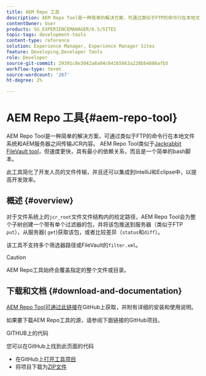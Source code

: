 ```yaml
---
title: AEM Repo 工具
description: AEM Repo Tool是一种简单的解决方案，可通过类似于FTP的命令行在本地文件系统和AEM服务器之间传输JCR内容。 AEM Repo工具类似于Jackrabbit FileVault工具，但速度更快，具有最小的依赖关系，并且是一个简单的bash脚本。
contentOwner: User
products: SG_EXPERIENCEMANAGER/6.5/SITES
topic-tags: development-tools
content-type: reference
solution: Experience Manager, Experience Manager Sites
feature: Developing,Developer Tools
role: Developer
source-git-commit: 29391c8e3042a8a04c64165663a228bb4886afb5
workflow-type: tm+mt
source-wordcount: '267'
ht-degree: 2%

---
```


# AEM Repo 工具{#aem-repo-tool}

AEM Repo Tool是一种简单的解决方案，可通过类似于FTP的命令行在本地文件系统和AEM服务器之间传输JCR内容。 AEM Repo Tool类似于[Jackrabbit FileVault tool](/help/sites-developing/ht-vlttool.md)，但速度更快，具有最小的依赖关系，而且是一个简单的bash脚本。

此工具简化了开发人员的文件传输，并且还可以集成到IntelliJ和Eclipse中，以提高开发效率。

## 概述 {#overview}

对于文件系统上的`jcr_root`文件文件结构内的给定路径，AEM Repo Tool会为整个子树创建一个带有单个过滤器的包，并将该包推送到服务器（类似于FTP `put`），从服务器( `get`)获取该包，或者比较差异（`status`和`diff`）。

该工具不支持多个筛选器路径或FileVault的`filter.xml`。

>[!CAUTION]
>
>AEM Repo工具始终会覆盖指定的整个文件或目录。

## 下载和文档 {#download-and-documentation}

[AEM Repo Tool可通过此链接](https://github.com/Adobe-Marketing-Cloud/tools/tree/master/repo)在GitHub上获取，并附有详细的安装和使用说明。

如果要下载AEM Repo工具的源，请参阅下面链接的GitHub项目。

GITHUB上的代码

您可以在GitHub上找到此页面的代码

* 在GitHub上[打开工具项目](https://github.com/Adobe-Marketing-Cloud/tools)
* 将项目下载为[ZIP文件](https://github.com/Adobe-Marketing-Cloud/tools/archive/master.zip)

